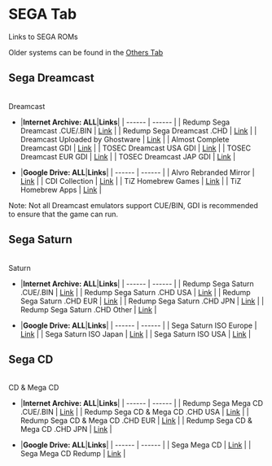 # SEGA Tab
Links to SEGA ROMs<br/>

Older systems can be found in the [Others Tab](/megathread/other.md)<br/>

## **Sega Dreamcast**<br/>
<br/>Dreamcast

- |**Internet Archive: ALL**|**Links**|
| ------ | ------ |
| Redump Sega Dreamcast .CUE/.BIN | [Link](https://archive.org/download/redump.dc.revival) |
| Redump Sega Dreamcast .CHD | [Link](https://archive.org/download/chd_dc/CHD-Dreamcast/) |
| Dreamcast Uploaded by Ghostware | [Link](https://archive.org/download/DreamcastCollectionByGhostwareMulti-region) |
| Almost Complete Dreamcast GDI | [Link](https://archive.org/download/almstcmpltdrmcst) |
| TOSEC Dreamcast USA GDI | [Link](https://archive.org/download/tosecdcus20190822) |
| TOSEC Dreamcast EUR GDI | [Link](https://archive.org/download/18wheeleramericanprotruckerv1.7002001segapalm4) |
| TOSEC Dreamcast JAP GDI | [Link](https://archive.org/download/interludev1.0032003necinterchanneljp) |

- |**Google Drive: ALL**|**Links**|
| ------ | ------ |
| Alvro Rebranded Mirror | [Link](https://drive.google.com/drive/folders/1gJvfa6RbFTgRJeMxhDVqRkSa86Pzm_OP) |
| CDI Collection | [Link](https://docs.google.com/spreadsheets/d/14fCQ3NXIlW1ZC_gjIejpQVPG34fLWmSoXYgSTyxdRWM/edit#gid=0) |
| TiZ Homebrew Games | [Link](https://drive.google.com/drive/folders/1qIlLS51uBLEmsguvxNTWj8Qg2BAyF1dE) |
| TiZ Homebrew Apps | [Link](https://mega.nz/#F!q7oxzDga!JfJulP8EX1-poB0nkgy2ZA) |

Note: Not all Dreamcast emulators support CUE/BIN, GDI is recommended to ensure that the game can run.

## **Sega Saturn**<br/>
<br/>Saturn

- |**Internet Archive: ALL**|**Links**|
| ------ | ------ |
| Redump Sega Saturn .CUE/.BIN | [Link](https://archive.org/download/redump.ss.revival) |
| Redump Sega Saturn .CHD USA | [Link](https://archive.org/download/chd_saturn/CHD-Saturn/USA/) |
| Redump Sega Saturn .CHD EUR | [Link](https://archive.org/download/chd_saturn/CHD-Saturn/Europe/) |
| Redump Sega Saturn .CHD JPN | [Link](https://archive.org/download/chd_saturn/CHD-Saturn/Japan/) | 
| Redump Sega Saturn .CHD Other | [Link](https://archive.org/download/chd_saturn/CHD-Saturn/Other-Regions/) | 

- |**Google Drive: ALL**|**Links**|
| ------ | ------ |
| Sega Saturn ISO Europe | [Link](https://drive.google.com/drive/folders/11FRcw9NoM6X3mM4qm2sqvVEw-N763oGH) |
| Sega Saturn ISO Japan | [Link](https://drive.google.com/drive/folders/1R61XOnfZg3rzXvKwtGn7ngfo_Hqn3p7s) |
| Sega Saturn ISO USA | [Link](https://drive.google.com/drive/folders/11e69IUrrKJ_wTGSdGUuDXB4LLuG2JYHv) |

## **Sega CD**<br/>
<br/>CD & Mega CD

- |**Internet Archive: ALL**|**Links**|
| ------ | ------ |
| Redump Sega Mega CD .CUE/.BIN | [Link](https://archive.org/download/redump.mcd.revival) |
| Redump Sega CD & Mega CD .CHD USA | [Link](https://archive.org/download/chd_segacd/CHD-SegaCD-NTSC/) |
| Redump Sega CD & Mega CD .CHD EUR | [Link](https://archive.org/download/chd_segacd/CHD-MegaCD-PAL/) |
| Redump Sega CD & Mega CD .CHD JPN | [Link](https://archive.org/download/chd_segacd/CHD-MegaCD-NTSCJ/) |

- |**Google Drive: ALL**|**Links**|
| ------ | ------ |
| Sega Mega CD | [Link](https://drive.google.com/drive/folders/1oGayIffep4QioAjV2hTyBaEpa_VqUfU4) |
| Sega Mega CD Redump | [Link](https://drive.google.com/drive/folders/1RuHTIyg6V4f2V-X5rYLsWRXOj-Nla6y-) |